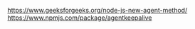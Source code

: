 https://www.geeksforgeeks.org/node-js-new-agent-method/
https://www.npmjs.com/package/agentkeepalive
